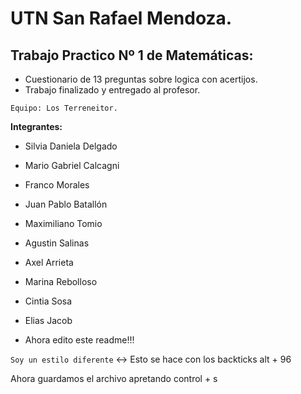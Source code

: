 # UTN San Rafael Mendoza.

## Trabajo Practico Nº 1 de Matemáticas:

- Cuestionario de 13 preguntas sobre logica con acertijos.
- Trabajo finalizado y entregado al profesor.

`Equipo: Los Terreneitor.`

**Integrantes:**

- Silvia Daniela Delgado
- Mario Gabriel Calcagni
- Franco Morales
- Juan Pablo Batallón
- Maximiliano Tomio
- Agustin Salinas
- Axel Arrieta
- Marina Rebolloso
- Cintia Sosa
- Elias Jacob

- Ahora edito este readme!!! 

`Soy un estilo diferente` <-> Esto se hace con los backticks alt + 96

Ahora guardamos el archivo apretando control + s
